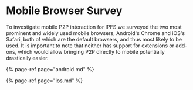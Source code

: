 # Mobile Browser Survey

To investigate mobile P2P interaction for IPFS we surveyed the two most prominent and widely used mobile browsers, Android's Chrome and iOS's Safari, both of which are the default browsers, and thus most likely to be used. It is important to note that neither has support for extensions or add-ons, which would allow bringing P2P directly to mobile potentially drastically easier.

{% page-ref page="android.md" %}

{% page-ref page="ios.md" %}



